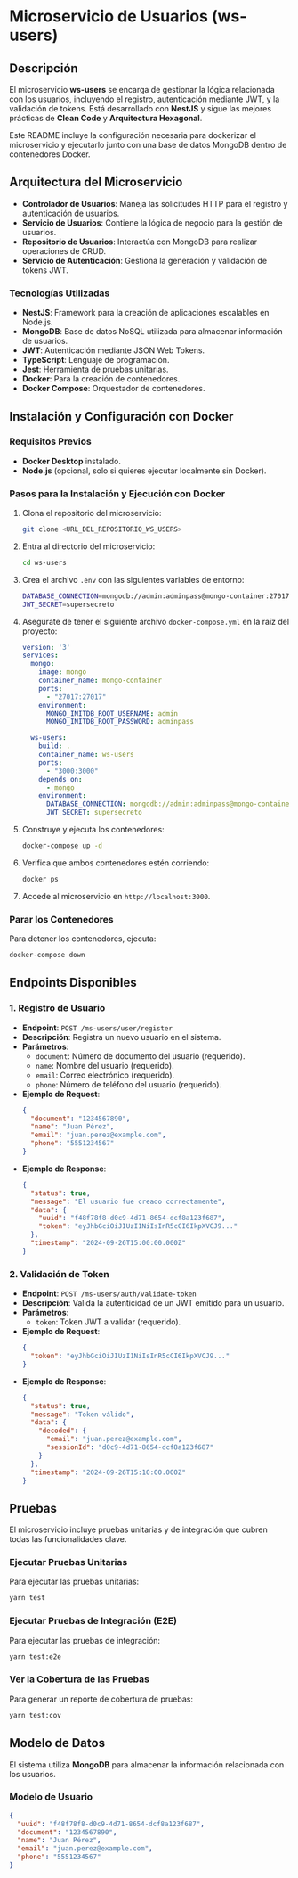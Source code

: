 # **Microservicio de Usuarios (ws-users)**

## Descripción

El microservicio **ws-users** se encarga de gestionar la lógica relacionada con los usuarios, incluyendo el registro, autenticación mediante JWT, y la validación de tokens. Está desarrollado con **NestJS** y sigue las mejores prácticas de **Clean Code** y **Arquitectura Hexagonal**.

Este README incluye la configuración necesaria para dockerizar el microservicio y ejecutarlo junto con una base de datos MongoDB dentro de contenedores Docker.

## **Arquitectura del Microservicio**

- **Controlador de Usuarios**: Maneja las solicitudes HTTP para el registro y autenticación de usuarios.
- **Servicio de Usuarios**: Contiene la lógica de negocio para la gestión de usuarios.
- **Repositorio de Usuarios**: Interactúa con MongoDB para realizar operaciones de CRUD.
- **Servicio de Autenticación**: Gestiona la generación y validación de tokens JWT.

### **Tecnologías Utilizadas**

- **NestJS**: Framework para la creación de aplicaciones escalables en Node.js.
- **MongoDB**: Base de datos NoSQL utilizada para almacenar información de usuarios.
- **JWT**: Autenticación mediante JSON Web Tokens.
- **TypeScript**: Lenguaje de programación.
- **Jest**: Herramienta de pruebas unitarias.
- **Docker**: Para la creación de contenedores.
- **Docker Compose**: Orquestador de contenedores.

## **Instalación y Configuración con Docker**

### **Requisitos Previos**

- **Docker Desktop** instalado.
- **Node.js** (opcional, solo si quieres ejecutar localmente sin Docker).

### **Pasos para la Instalación y Ejecución con Docker**

1. Clona el repositorio del microservicio:

   ```bash
   git clone <URL_DEL_REPOSITORIO_WS_USERS>
   ```

2. Entra al directorio del microservicio:

   ```bash
   cd ws-users
   ```

3. Crea el archivo `.env` con las siguientes variables de entorno:

   ```bash
   DATABASE_CONNECTION=mongodb://admin:adminpass@mongo-container:27017/ws-users?authSource=admin
   JWT_SECRET=supersecreto
   ```

4. Asegúrate de tener el siguiente archivo `docker-compose.yml` en la raíz del proyecto:

   ```yaml
   version: '3'
   services:
     mongo:
       image: mongo
       container_name: mongo-container
       ports:
         - "27017:27017"
       environment:
         MONGO_INITDB_ROOT_USERNAME: admin
         MONGO_INITDB_ROOT_PASSWORD: adminpass

     ws-users:
       build: .
       container_name: ws-users
       ports:
         - "3000:3000"
       depends_on:
         - mongo
       environment:
         DATABASE_CONNECTION: mongodb://admin:adminpass@mongo-container:27017/ws-users?authSource=admin
         JWT_SECRET: supersecreto
   ```

5. Construye y ejecuta los contenedores:

   ```bash
   docker-compose up -d
   ```

6. Verifica que ambos contenedores estén corriendo:

   ```bash
   docker ps
   ```

7. Accede al microservicio en `http://localhost:3000`.

### **Parar los Contenedores**

Para detener los contenedores, ejecuta:

```bash
docker-compose down
```

## **Endpoints Disponibles**

### **1. Registro de Usuario**

- **Endpoint**: `POST /ms-users/user/register`
- **Descripción**: Registra un nuevo usuario en el sistema.
- **Parámetros**:
  - `document`: Número de documento del usuario (requerido).
  - `name`: Nombre del usuario (requerido).
  - `email`: Correo electrónico (requerido).
  - `phone`: Número de teléfono del usuario (requerido).
- **Ejemplo de Request**:
  ```json
  {
    "document": "1234567890",
    "name": "Juan Pérez",
    "email": "juan.perez@example.com",
    "phone": "5551234567"
  }
  ```
- **Ejemplo de Response**:
  ```json
  {
    "status": true,
    "message": "El usuario fue creado correctamente",
    "data": {
      "uuid": "f48f78f8-d0c9-4d71-8654-dcf8a123f687",
      "token": "eyJhbGciOiJIUzI1NiIsInR5cCI6IkpXVCJ9..."
    },
    "timestamp": "2024-09-26T15:00:00.000Z"
  }
  ```

### **2. Validación de Token**

- **Endpoint**: `POST /ms-users/auth/validate-token`
- **Descripción**: Valida la autenticidad de un JWT emitido para un usuario.
- **Parámetros**:
  - `token`: Token JWT a validar (requerido).
- **Ejemplo de Request**:
  ```json
  {
    "token": "eyJhbGciOiJIUzI1NiIsInR5cCI6IkpXVCJ9..."
  }
  ```
- **Ejemplo de Response**:
  ```json
  {
    "status": true,
    "message": "Token válido",
    "data": {
      "decoded": {
        "email": "juan.perez@example.com",
        "sessionId": "d0c9-4d71-8654-dcf8a123f687"
      }
    },
    "timestamp": "2024-09-26T15:10:00.000Z"
  }
  ```

## **Pruebas**

El microservicio incluye pruebas unitarias y de integración que cubren todas las funcionalidades clave.

### **Ejecutar Pruebas Unitarias**

Para ejecutar las pruebas unitarias:

```bash
yarn test
```

### **Ejecutar Pruebas de Integración (E2E)**

Para ejecutar las pruebas de integración:

```bash
yarn test:e2e
```

### **Ver la Cobertura de las Pruebas**

Para generar un reporte de cobertura de pruebas:

```bash
yarn test:cov
```

## **Modelo de Datos**

El sistema utiliza **MongoDB** para almacenar la información relacionada con los usuarios.

### **Modelo de Usuario**

```json
{
  "uuid": "f48f78f8-d0c9-4d71-8654-dcf8a123f687",
  "document": "1234567890",
  "name": "Juan Pérez",
  "email": "juan.perez@example.com",
  "phone": "5551234567"
}
```
